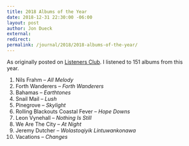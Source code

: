 ```yaml
---
title: 2018 Albums of the Year
date: 2018-12-31 22:30:00 -06:00
layout: post
author: Jon Dueck
external: 
redirect: 
permalink: /journal/2018/2018-albums-of-the-year/
---
```


As originally posted on [Listeners Club](https://listenersclub.ca/). I listened to 151 albums from this year.

1. Nils Frahm – *All Melody*
2. Forth Wanderers – *Forth Wanderers*
3. Bahamas – *Earthtones*
4. Snail Mail – *Lush*
5. Pinegrove – *Skylight*
6. Rolling Blackouts Coastal Fever – *Hope Downs*
7. Leon Vynehall – *Nothing Is Still*
8. We Are The City – *At Night*
9. Jeremy Dutcher – *Wolastoqiyik Lintuwankonawa*
10. Vacations – *Changes*

